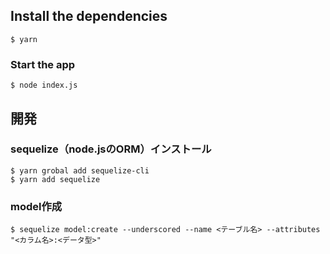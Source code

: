 ## Install the dependencies
```
$ yarn
```

### Start the app
```
$ node index.js
```

## 開発
### sequelize（node.jsのORM）インストール
```
$ yarn grobal add sequelize-cli
$ yarn add sequelize
```

### model作成
```
$ sequelize model:create --underscored --name <テーブル名> --attributes "<カラム名>:<データ型>"
```